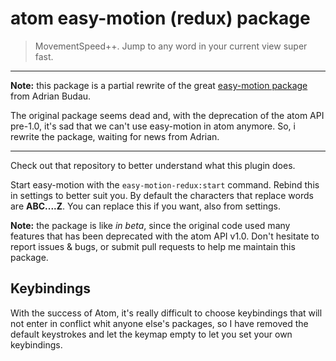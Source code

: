# atom easy-motion (redux) package

> MovementSpeed++. Jump to any word in your current view super fast.

* * *

**Note:** this package is a partial rewrite of the great [easy-motion package](https://github.com/adrian-budau/easy-motion) from Adrian Budau.

The original package seems dead and, with the deprecation of the atom API pre-1.0, it's sad that we can't use easy-motion in atom anymore. So, i rewrite the package, waiting for news from Adrian.

* * *

Check out that repository to better understand what this plugin does.

Start easy-motion with the `easy-motion-redux:start` command. Rebind this in settings to better suit you. By default the characters that replace words are **ABC....Z**. You can replace this if you want, also from settings.

**Note:** the package is like *in beta*, since the original code used many features that has been deprecated with the atom API v1.0. Don't hesitate to report issues & bugs, or submit pull requests to help me maintain this package.

## Keybindings

With the success of Atom, it's really difficult to choose keybindings that will not enter in conflict whit anyone else's packages, so I have removed the default keystrokes and let the keymap empty to let you set your own keybindings.
